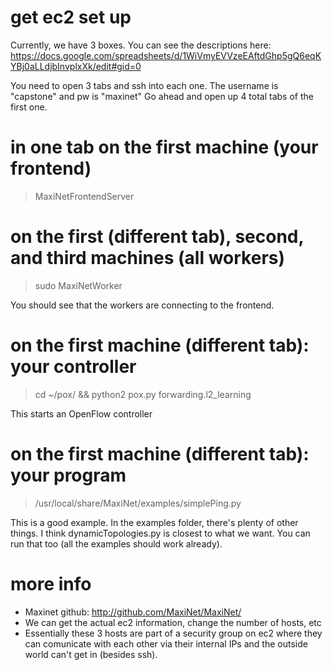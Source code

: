 # get ec2 set up

Currently, we have 3 boxes. You can see the descriptions here: https://docs.google.com/spreadsheets/d/1WiVmyEVVzeEAftdGhp5gQ6eqKYBj0aLLdjbInvplxXk/edit#gid=0

You need to open 3 tabs and ssh into each one. The username is "capstone" and pw is "maxinet" Go ahead and open up 4 total tabs of the first one. 


# in one tab on the first machine (your frontend)

> MaxiNetFrontendServer

# on the first (different tab), second, and third machines (all workers)

> sudo MaxiNetWorker

You should see that the workers are connecting to the frontend.

# on the first machine (different tab): your controller

> cd ~/pox/ && python2 pox.py forwarding.l2_learning

This starts an OpenFlow controller

# on the first machine (different tab): your program

> /usr/local/share/MaxiNet/examples/simplePing.py

This is a good example. In the examples folder, there's plenty of other things. I think dynamicTopologies.py is closest to what we want. You can run that too (all the examples should work already).


# more info

* Maxinet github: http://github.com/MaxiNet/MaxiNet/
* We can get the actual ec2 information, change the number of hosts, etc
* Essentially these 3 hosts are part of a security group on ec2 where they can comunicate with each other via their internal IPs and the outside world can't get in (besides ssh). 
